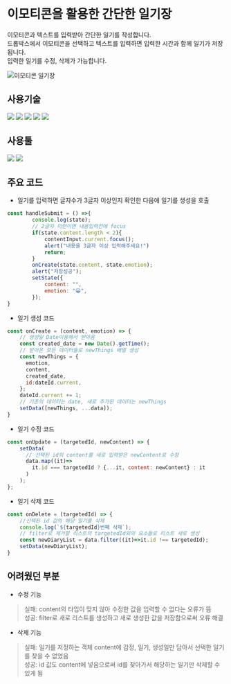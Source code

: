 # 이모티콘을 활용한 간단한 일기장
이모티콘과 텍스트를 입력받아 간단한 일기를 작성합니다.  
드롭박스에서 이모티콘을 선택하고 텍스트를 입력하면 입력한 시간과 함께 일기가 저장됩니다.  
입력한 일기를 수정, 삭제가 가능합니다.  

![이모티콘 일기장](https://user-images.githubusercontent.com/84063843/159217536-ff281c63-20d7-4b3c-be39-14107f3188f3.gif)  

## 사용기술
<img src="https://img.shields.io/badge/React-61DAFB?style=flat-square&logo=React&logoColor=white"/> <img src="https://img.shields.io/badge/JavaScript-F7DF1E?style=flat-square&logo=JavaScript&logoColor=white"/> <img src="https://img.shields.io/badge/CSS-1572B6?style=flat-square&logo=CSS&logoColor=white"/> <img src="https://img.shields.io/badge/HTML-E34F26?style=flat-square&logo=HTML&logoColor=white"/> <img src="https://img.shields.io/badge/Font Awesome-528DD7?style=flat-square&logo=Font Awesome&logoColor=white"/>

## 사용툴
<img src="https://img.shields.io/badge/Visual Studio Code-007ACC?style=flat-square&logo=Visual Studio Code&logoColor=white"/> <img src="https://img.shields.io/badge/GitHub-181717?style=flat-square&logo=GitHub&logoColor=white"/>
  
## 주요 코드
- 일기를 입력하면 글자수가 3글자 이상인지 확인한 다음에 일기를 생성을 호출
```js
const handleSubmit = () =>{
        console.log(state);
        // 2글자 미만이면 내용입력칸에 focus
        if(state.content.length < 2){
            contentInput.current.focus();
            alert("내용을 3글자 이상 입력해주세요!")
            return;
        }
        onCreate(state.content, state.emotion);
        alert("저장성공");
        setState({
            content: "",
            emotion: "😀",
        });
}
```
- 일기 생성 코드
```js
const onCreate = (content, emotion) => {
    // 생성일 Date이용해서 받아옴
    const created_date = new Date().getTime();
    // 받아온 모든 데이터들로 newThings 배열 생성
    const newThings = {
      emotion,
      content,
      created_date,
      id:dateId.current,
    };
    dateId.current += 1;
    // 기존의 데이터는 date, 새로 추가된 데이터는 newThings
    setData([newThings, ...data]);
}
```
- 일기 수정 코드
```js
const onUpdate = (targetedId, newContent) => {
    setData(
      // 선택된 id의 content를 새로 입력받은 newContent로 수정
      data.map((it)=>
        it.id === targetedId ? {...it, content: newContent} : it
      )
    );
};
```
- 일기 삭제 코드
```js
const onDelete = (targetedId) => {
    //선택된 id 값의 해당 일기를 삭제
    console.log(`${targetedId}번째 삭제`);
    // filter로 제거할 리스트의 targetedId외의 요소들로 리스트 새로 생성
    const newDiaryList = data.filter((it)=>it.id !== targetedId);
    setData(newDiaryList);
}
```

## 어려웠던 부분
- 수정 기능
> 실패: content의 타입이 맞지 않아 수정한 값을 입력할 수 없다는 오류가 뜸  
> 성공: filter로 새로 리스트를 생성하고 새로 생성한 값을 저장함으로써 오류 해결
- 삭제 기능
> 실패: 일기를 저정하는 객체 content에 감정, 일기, 생성일만 담아서 선택한 일기를 찾을 수 없었음  
> 성공: id 값도 content에 넣음으로써 id를 찾아가서 해당하는 일기만 삭제할 수 있게 됨
